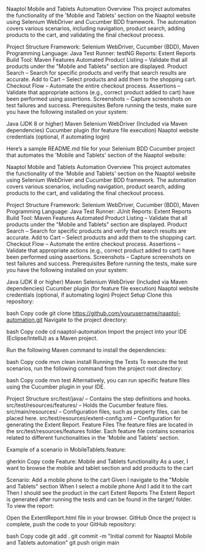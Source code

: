 Naaptol Mobile and Tablets Automation
Overview
This project automates the functionality of the 'Mobile and Tablets' section on the Naaptol website using Selenium WebDriver and Cucumber BDD framework. The automation covers various scenarios, including navigation, product search, adding products to the cart, and validating the final checkout process.

Project Structure
Framework: Selenium WebDriver, Cucumber (BDD), Maven
Programming Language: Java
Test Runner: testNG
Reports: Extent Reports
Build Tool: Maven
Features Automated
Product Listing – Validate that all products under the "Mobile and Tablets" section are displayed.
Product Search – Search for specific products and verify that search results are accurate.
Add to Cart – Select products and add them to the shopping cart.
Checkout Flow – Automate the entire checkout process.
Assertions – Validate that appropriate actions (e.g., correct product added to cart) have been performed using assertions.
Screenshots – Capture screenshots on test failures and success.
Prerequisites
Before running the tests, make sure you have the following installed on your system:

Java (JDK 8 or higher)
Maven
Selenium WebDriver (Included via Maven dependencies)
Cucumber plugin (for feature file execution)
Naaptol website credentials (optional, if automating login)


Here’s a sample README.md file for your Selenium BDD Cucumber project that automates the 'Mobile and Tablets' section of the Naaptol website:

Naaptol Mobile and Tablets Automation
Overview
This project automates the functionality of the 'Mobile and Tablets' section on the Naaptol website using Selenium WebDriver and Cucumber BDD framework. The automation covers various scenarios, including navigation, product search, adding products to the cart, and validating the final checkout process.

Project Structure
Framework: Selenium WebDriver, Cucumber (BDD), Maven
Programming Language: Java
Test Runner: JUnit
Reports: Extent Reports
Build Tool: Maven
Features Automated
Product Listing – Validate that all products under the "Mobile and Tablets" section are displayed.
Product Search – Search for specific products and verify that search results are accurate.
Add to Cart – Select products and add them to the shopping cart.
Checkout Flow – Automate the entire checkout process.
Assertions – Validate that appropriate actions (e.g., correct product added to cart) have been performed using assertions.
Screenshots – Capture screenshots on test failures and success.
Prerequisites
Before running the tests, make sure you have the following installed on your system:

Java (JDK 8 or higher)
Maven
Selenium WebDriver (Included via Maven dependencies)
Cucumber plugin (for feature file execution)
Naaptol website credentials (optional, if automating login)
Project Setup
Clone this repository:

bash
Copy code
git clone https://github.com/yourusername/naaptol-automation.git
Navigate to the project directory:

bash
Copy code
cd naaptol-automation
Import the project into your IDE (Eclipse/IntelliJ) as a Maven project.

Run the following Maven command to install the dependencies:

bash
Copy code
mvn clean install
Running the Tests
To execute the test scenarios, run the following command from the project root directory:

bash
Copy code
mvn test
Alternatively, you can run specific feature files using the Cucumber plugin in your IDE.

Project Structure
src/test/java/ – Contains the step definitions and hooks.
src/test/resources/features/ – Holds the Cucumber feature files.
src/main/resources/ – Configuration files, such as property files, can be placed here.
src/test/resources/extent-config.xml – Configuration for generating the Extent Report.
Feature Files
The feature files are located in the src/test/resources/features folder. Each feature file contains scenarios related to different functionalities in the 'Mobile and Tablets' section.

Example of a scenario in MobileTablets.feature:

gherkin
Copy code
Feature: Mobile and Tablets functionality
  As a user, I want to browse the mobile and tablet section and add products to the cart

  Scenario: Add a mobile phone to the cart
    Given I navigate to the "Mobile and Tablets" section
    When I select a mobile phone
    And I add it to the cart
    Then I should see the product in the cart
Extent Reports
The Extent Report is generated after running the tests and can be found in the target/ folder. To view the report:

Open the ExtentReport.html file in your browser.
GitHub
Once the project is complete, push the code to your GitHub repository:

bash
Copy code
git add .
git commit -m "Initial commit for Naaptol Mobile and Tablets automation"
git push origin main
